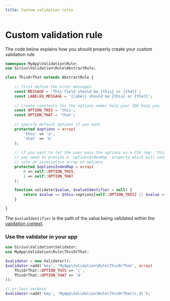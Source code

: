 ```yaml
---
title: Custom validation rules
---
```


# Custom validation rule

The code below explains how you should properly create your custom validation rule

```php
namespace MyApp\Validation\Rule;
use Sirius\Validation\Rule\AbstractRule;

class ThisOrThat extends AbstractRule {
    
    // first define the error messages
    const MESSAGE = 'This field should be {this} or {that}';
    const LABELED_MESSAGE = '{label} should be {this} or {that}';
    
    // create constants for the options names help your IDE help you
    const OPTION_THIS = 'this';
    const OPTION_THAT = 'that';
    
    // specify default options if you want
    protected $options = array(
        'this' => 'a',
        'that' => 'b'
    );
    
    // if you want to let the user pass the options as a CSV (eg: 'this,that')
    // you need to provide a `optionsIndexMap` property which will convert the options list
    // into an associative array of options
    protected $optionsIndexMap = array(
        0 => self::OPTION_THIS,
        1 => self::OPTION_THAT
    );

    function validate($value, $valueIdentifier = null) {
        return $value == $this->options[self::OPTION_THIS] || $value == $this->options[self::OPTION_THAT];
    }

}
```

The `$valueIdentifier` is the path of the value being validated within the [validation context](validation_context.md).

### Use the validator in your app

```php
use Sirius\Validation\Validator;
use MyApp\Validation\Rule\ThisOrThat;

$validator = new Validator();
$validator->add('key', 'MyApp\Validation\Rule\ThisOrThat', array(
    ThisOrThat::OPTION_THIS => 'c',
    ThisOrThat::OPTION_THAT => 'd'
));

// or less verbose
$validator->add('key', 'MyApp\Validation\Rule\ThisOrThat(c,d)');
```